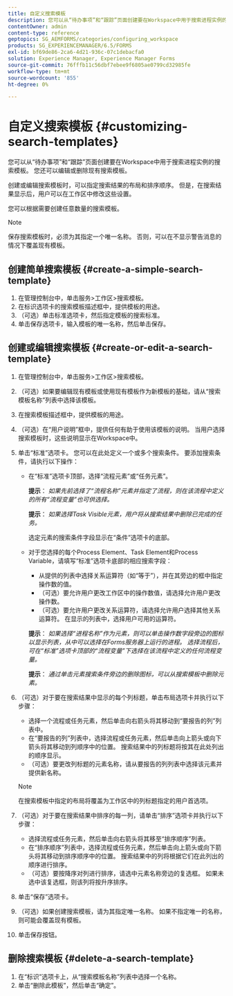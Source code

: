 ```yaml
---
title: 自定义搜索模板
description: 您可以从“待办事项”和“跟踪”页面创建要在Workspace中用于搜索进程实例的搜索模板。 您还可以编辑或删除现有搜索模板。
contentOwner: admin
content-type: reference
geptopics: SG_AEMFORMS/categories/configuring_workspace
products: SG_EXPERIENCEMANAGER/6.5/FORMS
exl-id: bf69de86-2ca6-4d21-936c-07c1debacfa0
solution: Experience Manager, Experience Manager Forms
source-git-commit: 76fffb11c56dbf7ebee9f6805ae0799cd32985fe
workflow-type: tm+mt
source-wordcount: '855'
ht-degree: 0%

---
```


# 自定义搜索模板 {#customizing-search-templates}

您可以从“待办事项”和“跟踪”页面创建要在Workspace中用于搜索进程实例的搜索模板。 您还可以编辑或删除现有搜索模板。

创建或编辑搜索模板时，可以指定搜索结果的布局和排序顺序。 但是，在搜索结果显示后，用户可以在工作区中修改这些设置。

您可以根据需要创建任意数量的搜索模板。

>[!NOTE]
>
>保存搜索模板时，必须为其指定一个唯一名称。 否则，可以在不显示警告消息的情况下覆盖现有模板。

## 创建简单搜索模板 {#create-a-simple-search-template}

1. 在管理控制台中，单击服务>工作区>搜索模板。
1. 在标识选项卡的搜索模板描述框中，提供模板的用途。
1. （可选）单击标准选项卡，然后指定模板的搜索标准。
1. 单击保存选项卡，输入模板的唯一名称，然后单击保存。

## 创建或编辑搜索模板 {#create-or-edit-a-search-template}

1. 在管理控制台中，单击服务>工作区>搜索模板。
1. （可选）如果要编辑现有模板或使用现有模板作为新模板的基础，请从“搜索模板名称”列表中选择该模板。
1. 在搜索模板描述框中，提供模板的用途。
1. （可选）在“用户说明”框中，提供任何有助于使用该模板的说明。 当用户选择搜索模板时，这些说明显示在Workspace中。
1. 单击“标准”选项卡。 您可以在此处定义一个或多个搜索条件。 要添加搜索条件，请执行以下操作：

   * 在“标准”选项卡顶部，选择“流程元素”或“任务元素”。

     **提示**： *如果先前选择了“流程名称”元素并指定了流程，则在该流程中定义的所有“流程变量”也可供选择。*

     **提示**： *如果选择Task Visible元素，用户将从搜索结果中删除已完成的任务。*

     选定元素的搜索条件字段显示在“条件”选项卡的底部。

   * 对于您选择的每个Process Element、Task Element和Process Variable，请填写“标准”选项卡底部的相应搜索字段：

      * 从提供的列表中选择关系运算符（如“等于”），并在其旁边的框中指定操作数的值。
      * （可选）要允许用户更改工作区中的操作数值，请选择允许用户更改操作数。
      * （可选）要允许用户更改关系运算符，请选择允许用户选择其他关系运算符。 在显示的列表中，选择用户可用的运算符。

     **提示**： *如果选择“进程名称”作为元素，则可以单击操作数字段旁边的图标以显示列表，从中可以选择在Forms服务器上运行的进程。 选择流程后，可在“标准”选项卡顶部的“流程变量”下选择在该流程中定义的任何流程变量。*

     **提示**： *通过单击元素搜索条件旁边的删除图标，可以从搜索模板中删除元素。*

1. （可选）对于要在搜索结果中显示的每个列标题，单击布局选项卡并执行以下步骤：

   * 选择一个流程或任务元素，然后单击向右箭头将其移动到“要报告的列”列表中。
   * 在“要报告的列”列表中，选择流程或任务元素，然后单击向上箭头或向下箭头将其移动到列顺序中的位置。 搜索结果中的列标题将按其在此处列出的顺序显示。
   * （可选）要更改列标题的元素名称，请从要报告的列列表中选择该元素并提供新名称。

   >[!NOTE]
   >
   >在搜索模板中指定的布局将覆盖为工作区中的列标题指定的用户首选项。

1. （可选）对于要在搜索结果中排序的每一列，请单击“排序”选项卡并执行以下步骤：

   * 选择流程或任务元素，然后单击向右箭头将其移至“排序顺序”列表。
   * 在“排序顺序”列表中，选择流程或任务元素，然后单击向上箭头或向下箭头将其移动到排序顺序中的位置。 搜索结果中的列将根据它们在此列出的顺序进行排序。
   * （可选）要按降序对列进行排序，请选中元素名称旁边的复选框。 如果未选中该复选框，则该列将按升序排序。

1. 单击“保存”选项卡。
1. （可选）如果创建搜索模板，请为其指定唯一名称。 如果不指定唯一的名称，则可能会覆盖现有模板。
1. 单击保存按钮。

## 删除搜索模板 {#delete-a-search-template}

1. 在“标识”选项卡上，从“搜索模板名称”列表中选择一个名称。
1. 单击“删除此模板”，然后单击“确定”。
